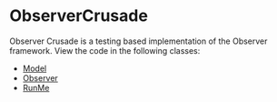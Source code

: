 ObserverCrusade
===============

Observer Crusade is a testing based implementation of the Observer framework.
View the code in the following classes:
 * [Model](https://github.com/Leggy/ObserverCrusade/blob/master/model/src/model/Model.java)
 * [Observer](https://github.com/Leggy/ObserverCrusade/blob/master/observer/src/observer/Obs.java)
 * [RunMe](https://github.com/Leggy/ObserverCrusade/blob/master/server/src/crusade/hq/RunMe.java)

